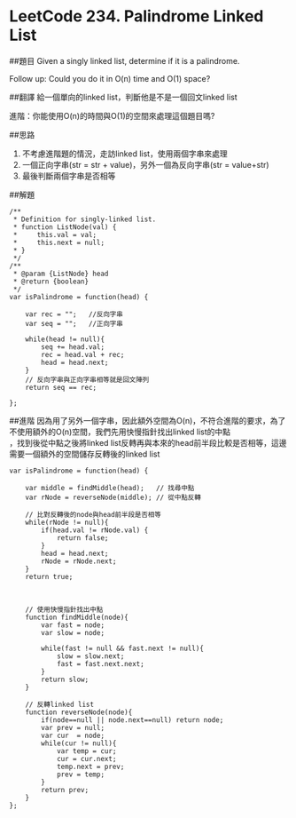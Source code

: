 ﻿# LeetCode 234. Palindrome Linked List

##題目
Given a singly linked list, determine if it is a palindrome.

Follow up:
Could you do it in O(n) time and O(1) space?

##翻譯
給一個單向的linked list，判斷他是不是一個回文linked list

進階：你能使用O(n)的時間與O(1)的空間來處理這個題目嗎?

##思路
1. 不考慮進階題的情況，走訪linked list，使用兩個字串來處理  
2. 一個正向字串(str = str + value)，另外一個為反向字串(str = value+str)
3. 最後判斷兩個字串是否相等  

##解題
```
/**
 * Definition for singly-linked list.
 * function ListNode(val) {
 *     this.val = val;
 *     this.next = null;
 * }
 */
/**
 * @param {ListNode} head
 * @return {boolean}
 */
var isPalindrome = function(head) {
	
    var rec = "";	//反向字串
    var seq = "";   //正向字串
    
    while(head != null){
        seq += head.val;
        rec = head.val + rec;
        head = head.next;
    }
    // 反向字串與正向字串相等就是回文陣列
    return seq == rec;
    
};
```
  
##進階
因為用了另外一個字串，因此額外空間為O(n)，不符合進階的要求，為了不使用額外的O(n)空間，我們先用快慢指針找出linked list的中點  
，找到後從中點之後將linked list反轉再與本來的head前半段比較是否相等，這邊需要一個額外的空間儲存反轉後的linked list  
  
```
var isPalindrome = function(head) {
	
    var middle = findMiddle(head);   // 找尋中點
    var rNode = reverseNode(middle); // 從中點反轉
    
    // 比對反轉後的node與head前半段是否相等
    while(rNode != null){
        if(head.val != rNode.val) {
            return false;
        }
        head = head.next;
        rNode = rNode.next;
    }
    return true;
    
    
    
    // 使用快慢指針找出中點
    function findMiddle(node){
        var fast = node;
        var slow = node;
        
        while(fast != null && fast.next != null){
            slow = slow.next;
            fast = fast.next.next;
        }
        return slow;
    }
    
    // 反轉linked list
    function reverseNode(node){
        if(node==null || node.next==null) return node;  
        var prev = null;
        var cur  = node;
        while(cur != null){
            var temp = cur;
            cur = cur.next;   
            temp.next = prev;
            prev = temp;
        }
        return prev;
    }
};
```